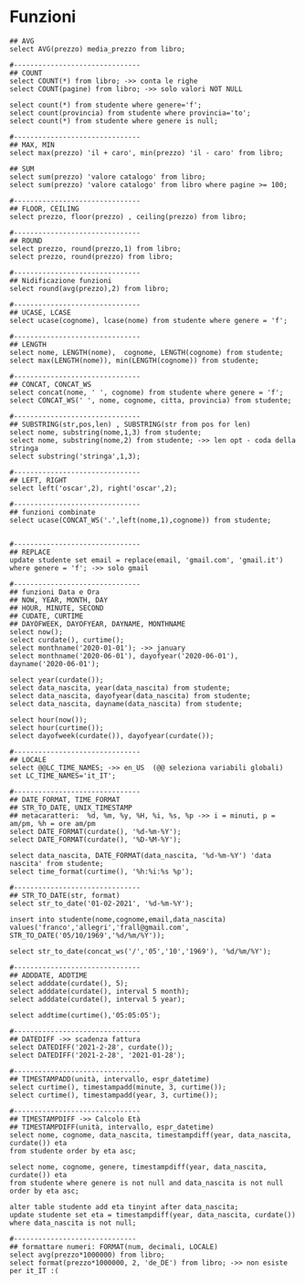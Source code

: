 
# Funzioni

    ## AVG
    select AVG(prezzo) media_prezzo from libro;

    #-------------------------------
    ## COUNT
    select COUNT(*) from libro; ->> conta le righe
    select COUNT(pagine) from libro; ->> solo valori NOT NULL 

    select count(*) from studente where genere='f';
    select count(provincia) from studente where provincia='to';
    select count(*) from studente where genere is null;

    #-------------------------------
    ## MAX, MIN
    select max(prezzo) 'il + caro', min(prezzo) 'il - caro' from libro;

    ## SUM
    select sum(prezzo) 'valore catalogo' from libro;
    select sum(prezzo) 'valore catalogo' from libro where pagine >= 100;

    #-------------------------------
    ## FLOOR, CEILING 
    select prezzo, floor(prezzo) , ceiling(prezzo) from libro;

    #-------------------------------
    ## ROUND
    select prezzo, round(prezzo,1) from libro;
    select prezzo, round(prezzo) from libro;

    #-------------------------------
    ## Nidificazione funzioni
    select round(avg(prezzo),2) from libro;

    #-------------------------------
    ## UCASE, LCASE
    select ucase(cognome), lcase(nome) from studente where genere = 'f'; 

    #-------------------------------
    ## LENGTH
    select nome, LENGTH(nome),  cognome, LENGTH(cognome) from studente;
    select max(LENGTH(nome)), min(LENGTH(cognome)) from studente;

    #-------------------------------
    ## CONCAT, CONCAT_WS
    select concat(nome, ' ', cognome) from studente where genere = 'f';
    select CONCAT_WS(' ', nome, cognome, citta, provincia) from studente;

    #-------------------------------
    ## SUBSTRING(str,pos,len) , SUBSTRING(str from pos for len)
    select nome, substring(nome,1,3) from studente;
    select nome, substring(nome,2) from studente; ->> len opt - coda della stringa
    select substring('stringa',1,3);

    #-------------------------------
    ## LEFT, RIGHT
    select left('oscar',2), right('oscar',2);

    #-------------------------------
    ## funzioni combinate
    select ucase(CONCAT_WS('.',left(nome,1),cognome)) from studente;


    #-------------------------------
    ## REPLACE
    update studente set email = replace(email, 'gmail.com', 'gmail.it') where genere = 'f'; ->> solo gmail

    #-------------------------------
    ## funzioni Data e Ora 
    ## NOW, YEAR, MONTH, DAY
    ## HOUR, MINUTE, SECOND
    ## CUDATE, CURTIME
    ## DAYOFWEEK, DAYOFYEAR, DAYNAME, MONTHNAME
    select now();
    select curdate(), curtime();
    select monthname('2020-01-01'); ->> january
    select monthname('2020-06-01'), dayofyear('2020-06-01'), dayname('2020-06-01');

    select year(curdate());
    select data_nascita, year(data_nascita) from studente;
    select data_nascita, dayofyear(data_nascita) from studente;
    select data_nascita, dayname(data_nascita) from studente;

    select hour(now());
    select hour(curtime());
    select dayofweek(curdate()), dayofyear(curdate());

    #-------------------------------
    ## LOCALE
    select @@LC_TIME_NAMES; ->> en_US  (@@ seleziona variabili globali)
    set LC_TIME_NAMES='it_IT';

    #-------------------------------
    ## DATE_FORMAT, TIME_FORMAT
    ## STR_TO_DATE, UNIX_TIMESTAMP
    ## metacaratteri:  %d, %m, %y, %H, %i, %s, %p ->> i = minuti, p = am/pm, %h = ore am/pm
    select DATE_FORMAT(curdate(), '%d-%m-%Y');
    select DATE_FORMAT(curdate(), '%D-%M-%Y');

    select data_nascita, DATE_FORMAT(data_nascita, '%d-%m-%Y') 'data nascita' from studente; 
    select time_format(curtime(), '%h:%i:%s %p');

    #-------------------------------
    ## STR_TO_DATE(str, format)
    select str_to_date('01-02-2021', '%d-%m-%Y');

    insert into studente(nome,cognome,email,data_nascita) 
    values('franco','allegri','frall@gmail.com', STR_TO_DATE('05/10/1969','%d/%m/%Y'));

    select str_to_date(concat_ws('/','05','10','1969'), '%d/%m/%Y');

    #-------------------------------
    ## ADDDATE, ADDTIME
    select adddate(curdate(), 5);
    select adddate(curdate(), interval 5 month);
    select adddate(curdate(), interval 5 year);

    select addtime(curtime(),'05:05:05');

    #-------------------------------
    ## DATEDIFF ->> scadenza fattura
    select DATEDIFF('2021-2-28', curdate());
    select DATEDIFF('2021-2-28', '2021-01-28');

    #-------------------------------
    ## TIMESTAMPADD(unità, intervallo, espr_datetime) 
    select curtime(), timestampadd(minute, 3, curtime());
    select curtime(), timestampadd(year, 3, curtime());

    #-------------------------------
    ## TIMESTAMPDIFF ->> Calcolo Età  
    ## TIMESTAMPDIFF(unità, intervallo, espr_datetime)
    select nome, cognome, data_nascita, timestampdiff(year, data_nascita, curdate()) eta 
    from studente order by eta asc;

    select nome, cognome, genere, timestampdiff(year, data_nascita, curdate()) eta 
    from studente where genere is not null and data_nascita is not null order by eta asc;

    alter table studente add eta tinyint after data_nascita;
    update studente set eta = timestampdiff(year, data_nascita, curdate()) where data_nascita is not null;

    #------------------------------
    ## formattare numeri: FORMAT(num, decimali, LOCALE)
    select avg(prezzo*1000000) from libro;
    select format(prezzo*1000000, 2, 'de_DE') from libro; ->> non esiste per it_IT :(
